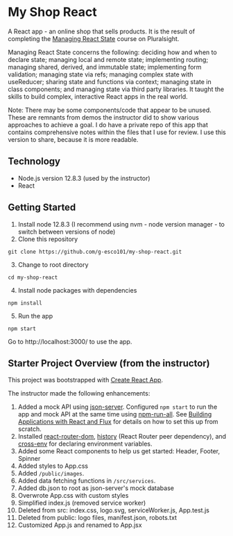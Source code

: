 # My Shop React

A React app - an online shop that sells products. It is the result of completing the [Managing React State](https://app.pluralsight.com/library/courses/react-state-managing/table-of-contents) course on Pluralsight.

Managing React State concerns the following: deciding how and when to declare state; managing local and remote state; implementing routing; managing shared, derived, and immutable state; implementing form validation; managing state via refs; managing complex state with useReducer; sharing state and functions via context; managing state in class components; and managing state via third party libraries. It taught the skills to build complex, interactive React apps in the real world.

Note: There may be some components/code that appear to be unused. These are remnants from demos the instructor did to show various approaches to achieve a goal. I do have a private repo of this app that contains comprehensive notes within the files that I use for review. I use this version to share, because it is more readable.

## Technology

- Node.js version 12.8.3 (used by the instructor)
- React

## Getting Started

1. Install node 12.8.3 (I recommend using nvm - node version manager - to switch between versions of node)
2. Clone this repository

```
git clone https://github.com/g-esco101/my-shop-react.git
```

3. Change to root directory

```
cd my-shop-react
```

4. Install node packages with dependencies

```
npm install
```

5. Run the app

```
npm start
```

Go to http://localhost:3000/ to use the app.

## Starter Project Overview (from the instructor)

This project was bootstrapped with [Create React App](https://github.com/facebook/create-react-app).

The instructor made the following enhancements:

1. Added a mock API using [json-server](https://github.com/typicode/json-server). Configured `npm start` to run the app and mock API at the same time using [npm-run-all](https://www.npmjs.com/package/npm-run-all). See [Building Applications with React and Flux](https://app.pluralsight.com/library/courses/react-flux-building-applications/table-of-contents) for details on how to set this up from scratch.
1. Installed [react-router-dom](https://www.npmjs.com/package/react-router-dom), [history](https://www.npmjs.com/package/history) (React Router peer dependency), and [cross-env](https://www.npmjs.com/search?q=cross-env) for declaring environment variables.
1. Added some React components to help us get started: Header, Footer, Spinner
1. Added styles to App.css
1. Added `/public/images`.
1. Added data fetching functions in `/src/services`.
1. Added db.json to root as json-server's mock database
1. Overwrote App.css with custom styles
1. Simplified index.js (removed service worker)
1. Deleted from src: index.css, logo.svg, serviceWorker.js, App.test.js
1. Deleted from public: logo files, manifest.json, robots.txt
1. Customized App.js and renamed to App.jsx
